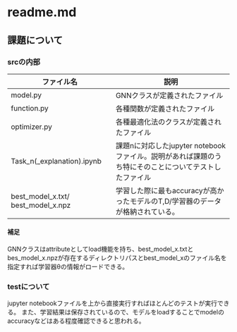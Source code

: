 # readme.md

## 課題について

### srcの内部

|ファイル名|説明|
|---|---|
|model.py|GNNクラスが定義されたファイル|
|function.py|各種関数が定義されたファイル|
|optimizer.py|各種最適化法のクラスが定義されたファイル|
|Task\_n(\_explanation).ipynb|課題nに対応したjupyter notebookファイル。説明があれば課題のうち特にそのことについてテストしたファイル|
|best\_model\_x.txt/ best\_model\_x.npz|学習した際に最もaccuracyが高かったモデルのT,D/学習器のデータが格納されている。|

#### 補足
GNNクラスはattributeとしてload機能を持ち、best\_model\_x.txtとbes\_model\_x.npzが存在するディレクトリパスとbest\_model\_xのファイル名を指定すれば学習器θの情報がロードできる。

### testについて
jupyter notebookファイルを上から直接実行すればほとんどのテストが実行できる。
また、学習結果は保存されているので、モデルをloadすることでmodelのaccuracyなどはある程度確認できると思われる。